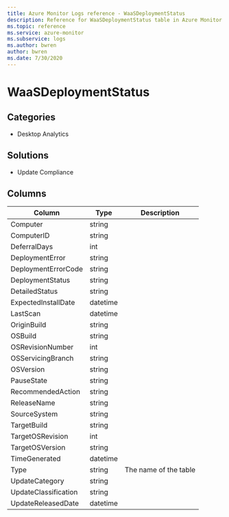 ```yaml
---
title: Azure Monitor Logs reference - WaaSDeploymentStatus
description: Reference for WaaSDeploymentStatus table in Azure Monitor Logs.
ms.topic: reference
ms.service: azure-monitor
ms.subservice: logs
ms.author: bwren
author: bwren
ms.date: 7/30/2020
---
```


# WaaSDeploymentStatus

 

## Categories

- Desktop Analytics
## Solutions

- Update Compliance




## Columns

|Column|Type|Description|
|---|---|---|
|Computer|string||
|ComputerID|string||
|DeferralDays|int||
|DeploymentError|string||
|DeploymentErrorCode|string||
|DeploymentStatus|string||
|DetailedStatus|string||
|ExpectedInstallDate|datetime||
|LastScan|datetime||
|OriginBuild|string||
|OSBuild|string||
|OSRevisionNumber|int||
|OSServicingBranch|string||
|OSVersion|string||
|PauseState|string||
|RecommendedAction|string||
|ReleaseName|string||
|SourceSystem|string||
|TargetBuild|string||
|TargetOSRevision|int||
|TargetOSVersion|string||
|TimeGenerated|datetime||
|Type|string|The name of the table|
|UpdateCategory|string||
|UpdateClassification|string||
|UpdateReleasedDate|datetime||
